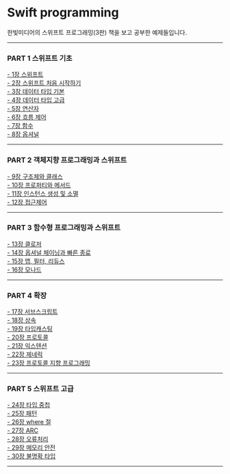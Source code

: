 # Swift programming
한빛미디어의 스위프트 프로그래밍(3판) 책을 보고 공부한 예제들입니다.<br>
***
### PART 1 스위프트 기초<br>
[- 1장 스위프트]()<br> 
[- 2장 스위프트 처음 시작하기](https://github.com/Imguma/Swift_Programming/tree/main/Part%201.%20%EC%8A%A4%EC%9C%84%ED%94%84%ED%8A%B8%20%EA%B8%B0%EC%B4%88/Chap_02_Swift.playground)<br>
[- 3장 데이터 타입 기본](https://github.com/Imguma/Swift_Programming/tree/main/Part%201.%20%EC%8A%A4%EC%9C%84%ED%94%84%ED%8A%B8%20%EA%B8%B0%EC%B4%88/Chap_03_DataType1.playground)<br>
[- 4장 데이터 타입 고급](https://github.com/Imguma/Swift_Programming/tree/main/Part%201.%20%EC%8A%A4%EC%9C%84%ED%94%84%ED%8A%B8%20%EA%B8%B0%EC%B4%88/Chap_04_DataType2.playground)<br>
[- 5장 연산자](https://github.com/Imguma/Swift_Programming/tree/main/Part%201.%20%EC%8A%A4%EC%9C%84%ED%94%84%ED%8A%B8%20%EA%B8%B0%EC%B4%88/Chap_05_Operator.playground)<br>
[- 6장 흐름 제어](https://github.com/Imguma/Swift_Programming/tree/main/Part%201.%20%EC%8A%A4%EC%9C%84%ED%94%84%ED%8A%B8%20%EA%B8%B0%EC%B4%88/Chap_06_Switch_Loop.playground)<br>
[- 7장 함수](https://github.com/Imguma/Swift_Programming/tree/main/Part%201.%20%EC%8A%A4%EC%9C%84%ED%94%84%ED%8A%B8%20%EA%B8%B0%EC%B4%88/Chap_07_Function.playground)<br>
[- 8장 옵셔널](https://github.com/Imguma/Swift_Programming/tree/main/Part%201.%20%EC%8A%A4%EC%9C%84%ED%94%84%ED%8A%B8%20%EA%B8%B0%EC%B4%88/Chap_08_Optional.playground)<br>
***
### PART 2 객체지향 프로그래밍과 스위프트<br>
[- 9장 구조체와 클래스](https://github.com/Imguma/Swift_Programming/tree/main/Part%202.%20%EA%B0%9D%EC%B2%B4%EC%A7%80%ED%96%A5%20%ED%94%84%EB%A1%9C%EA%B7%B8%EB%9E%98%EB%B0%8D%EA%B3%BC%20%EC%8A%A4%EC%9C%84%ED%94%84%ED%8A%B8/Chap_09_Struct_Class.playground)<br>
[- 10장 프로퍼티와 메서드](https://github.com/Imguma/Swift_Programming/tree/main/Part%202.%20%EA%B0%9D%EC%B2%B4%EC%A7%80%ED%96%A5%20%ED%94%84%EB%A1%9C%EA%B7%B8%EB%9E%98%EB%B0%8D%EA%B3%BC%20%EC%8A%A4%EC%9C%84%ED%94%84%ED%8A%B8/Chap_10_Property_Method.playground)<br>
[- 11장 인스턴스 생성 및 소멸](https://github.com/Imguma/Swift_Programming/tree/main/Part%202.%20%EA%B0%9D%EC%B2%B4%EC%A7%80%ED%96%A5%20%ED%94%84%EB%A1%9C%EA%B7%B8%EB%9E%98%EB%B0%8D%EA%B3%BC%20%EC%8A%A4%EC%9C%84%ED%94%84%ED%8A%B8/Chap_11_Instance.playground)<br>
[- 12장 접근제어](https://github.com/Imguma/Swift_Programming/tree/main/Part%202.%20%EA%B0%9D%EC%B2%B4%EC%A7%80%ED%96%A5%20%ED%94%84%EB%A1%9C%EA%B7%B8%EB%9E%98%EB%B0%8D%EA%B3%BC%20%EC%8A%A4%EC%9C%84%ED%94%84%ED%8A%B8/Chap_12_AccessControl.playground)<br>
***
### PART 3 함수형 프로그래밍과 스위프트<br>
[- 13장 클로저](https://github.com/Imguma/Swift_Programming/tree/main/Part%203.%20%ED%95%A8%EC%88%98%ED%98%95%20%ED%94%84%EB%A1%9C%EA%B7%B8%EB%9E%98%EB%B0%8D%EA%B3%BC%20%EC%8A%A4%EC%9C%84%ED%94%84%ED%8A%B8/Chap_13_Closure.playground)<br>
[- 14장 옵셔널 체이닝과 빠른 종료](https://github.com/Imguma/Swift_Programming/tree/main/Part%203.%20%ED%95%A8%EC%88%98%ED%98%95%20%ED%94%84%EB%A1%9C%EA%B7%B8%EB%9E%98%EB%B0%8D%EA%B3%BC%20%EC%8A%A4%EC%9C%84%ED%94%84%ED%8A%B8/Chap_14_OptionalChaining_EarlyExit.playground)<br>
[- 15장 맵, 필터, 리듀스](https://github.com/Imguma/Swift_Programming/tree/main/Part%203.%20%ED%95%A8%EC%88%98%ED%98%95%20%ED%94%84%EB%A1%9C%EA%B7%B8%EB%9E%98%EB%B0%8D%EA%B3%BC%20%EC%8A%A4%EC%9C%84%ED%94%84%ED%8A%B8/Chap_15_Map_Filter_Reduce.playground)<br>
[- 16장 모나드](https://github.com/Imguma/Swift_Programming/tree/main/Part%203.%20%ED%95%A8%EC%88%98%ED%98%95%20%ED%94%84%EB%A1%9C%EA%B7%B8%EB%9E%98%EB%B0%8D%EA%B3%BC%20%EC%8A%A4%EC%9C%84%ED%94%84%ED%8A%B8/Chap_16_Monad.playground)<br>
***
### PART 4 확장<br>
[- 17장 서브스크립트](https://github.com/Imguma/Swift_Programming/tree/main/Part%204.%20%ED%99%95%EC%9E%A5/Chap_17_Subscript.playground)<br>
[- 18장 상속](https://github.com/Imguma/Swift_Programming/tree/main/Part%204.%20%ED%99%95%EC%9E%A5/Chap_18_Inheritance.playground)<br>
[- 19장 타입캐스팅](https://github.com/Imguma/Swift_Programming/tree/main/Part%204.%20%ED%99%95%EC%9E%A5/Chap_19_TypeCasting.playground)<br>
[- 20장 프로토콜](https://github.com/Imguma/Swift_Programming/tree/main/Part%204.%20%ED%99%95%EC%9E%A5/Chap_20_Protocol.playground)<br>
[- 21장 익스텐션](https://github.com/Imguma/Swift_Programming/tree/main/Part%204.%20%ED%99%95%EC%9E%A5/Chap_21_Extension.playground)<br>
[- 22장 제네릭](https://github.com/Imguma/Swift_Programming/tree/main/Part%204.%20%ED%99%95%EC%9E%A5/Chap_22_Generic.playground)<br>
[- 23장 프로토콜 지향 프로그래밍](https://github.com/Imguma/Swift_Programming/tree/main/Part%204.%20%ED%99%95%EC%9E%A5/Chap_23_Protocol_Oriented_Programming.playground)<br>
***
### PART 5 스위프트 고급<br>
[- 24장 타입 중첩](https://github.com/Imguma/Swift_Programming/tree/main/Part%205.%20%EC%8A%A4%EC%9C%84%ED%94%84%ED%8A%B8%20%EA%B3%A0%EA%B8%89/Chap_24_NestedTypes.playground)<br>
[- 25장 패턴](https://github.com/Imguma/Swift_Programming/tree/main/Part%205.%20%EC%8A%A4%EC%9C%84%ED%94%84%ED%8A%B8%20%EA%B3%A0%EA%B8%89/Chap_25_Pattern.playground)<br>
[- 26장 where 절](https://github.com/Imguma/Swift_Programming/tree/main/Part%205.%20%EC%8A%A4%EC%9C%84%ED%94%84%ED%8A%B8%20%EA%B3%A0%EA%B8%89/Chap_26_where.playground)<br>
[- 27장 ARC](https://github.com/Imguma/Swift_Programming/tree/main/Part%205.%20%EC%8A%A4%EC%9C%84%ED%94%84%ED%8A%B8%20%EA%B3%A0%EA%B8%89/Chap_27_ARC.playground)<br>
[- 28장 오류처리](https://github.com/Imguma/Swift_Programming/tree/main/Part%205.%20%EC%8A%A4%EC%9C%84%ED%94%84%ED%8A%B8%20%EA%B3%A0%EA%B8%89/Chap_28_ErrorHandling.playground)<br>
[- 29장 메모리 안전](https://github.com/Imguma/Swift_Programming/tree/main/Part%205.%20%EC%8A%A4%EC%9C%84%ED%94%84%ED%8A%B8%20%EA%B3%A0%EA%B8%89/Chap_29_Memory.playground)<br>
[- 30장 불명확 타입](https://github.com/Imguma/Swift_Programming/tree/main/Part%205.%20%EC%8A%A4%EC%9C%84%ED%94%84%ED%8A%B8%20%EA%B3%A0%EA%B8%89/Chap_30_OpaquTypes.playground)<br>
***
